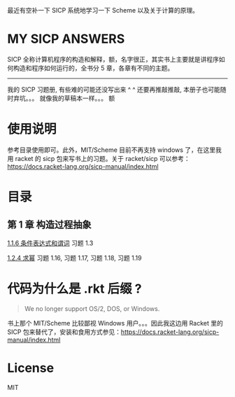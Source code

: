 最近有空补一下 SICP 系统地学习一下 Scheme 以及关于计算的原理。

# MY SICP ANSWERS

SICP 全称计算机程序的构造和解释，额，名字很正，其实书上主要就是讲程序如何构造和程序如何运行的，全书分 5 章，各章有不同的主题。

------

我的 SICP 习题册, 有些难的可能还没写出来 ^ ^ 还要再推敲推敲, 本册子也可能随时弃坑。。。 就像我的草稿本一样。。。 额

# 使用说明

参考目录使用即可。此外，MIT/Scheme 目前不再支持 windows 了，在这里我用 racket 的 sicp 包来写书上的习题。关于 racket/sicp 可以参考：https://docs.racket-lang.org/sicp-manual/index.html


# 目录

## 第 1 章 构造过程抽象

[1.1.6 条件表达式和谓词](./src/%E7%AC%AC%201%20%E7%AB%A0%20%E6%9E%84%E9%80%A0%E8%BF%87%E7%A8%8B%E6%8A%BD%E8%B1%A1/1.1.6%20%E6%9D%A1%E4%BB%B6%E8%A1%A8%E8%BE%BE%E5%BC%8F%E5%92%8C%E8%B0%93%E8%AF%8D)
习题 1.3

[1.2.4 求幂](./src/%E7%AC%AC%201%20%E7%AB%A0%20%E6%9E%84%E9%80%A0%E8%BF%87%E7%A8%8B%E6%8A%BD%E8%B1%A1/1.2.4%20%E6%B1%82%E5%B9%82)
习题 1.16, 习题 1.17, 习题 1.18, 习题 1.19


# 代码为什么是 .rkt 后缀 ?

> We no longer support OS/2, DOS, or Windows.

书上那个 MIT/Scheme 比较鄙视 Windows 用户。。。因此我这边用 Racket 里的 SICP 包来替代了，安装和食用方式参见：https://docs.racket-lang.org/sicp-manual/index.html


# License

MIT

 